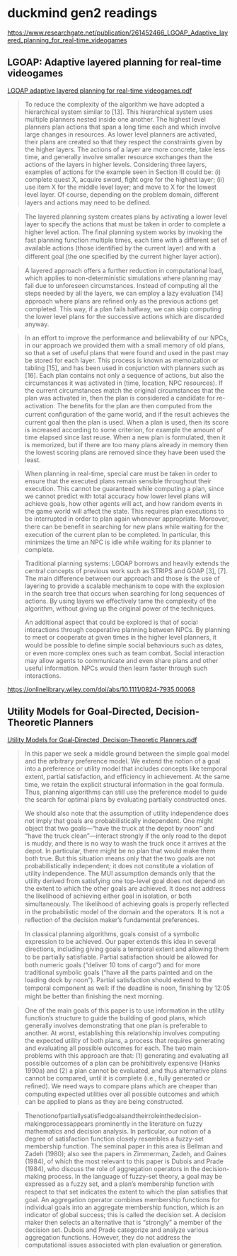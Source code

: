 # duckmind gen2 readings

https://www.researchgate.net/publication/261452466_LGOAP_Adaptive_layered_planning_for_real-time_videogames
## LGOAP: Adaptive layered planning for real-time videogames
[LGOAP adaptive layered planning for real-time videogames.pdf](https://github.com/xdrie/DuckMind/files/6514039/LGOAP.adaptive.layered.planning.for.real-time.videogames.pdf)


> To reduce the complexity of the algorithm we have adopted a hierarchical system similar to [13]. This hierarchical system uses multiple planners nested inside one another. The highest level planners plan actions that span a long time each and which involve large changes in resources. As lower level planners are activated, their plans are created so that they respect the constraints given by the higher layers. The actions of a layer are more concrete, take less time, and generally involve smaller resource exchanges than the actions of the layers in higher levels. Considering three layers, examples of actions for the example seen in Section III could be: (i) complete quest X, acquire sword, fight ogre for the highest layer; (ii) use item X for the middle level layer; and move to X for the lowest level layer. Of course, depending on the problem domain, different layers and actions may need to be deﬁned.

> The layered planning system creates plans by activating a lower level layer to specify the actions that must be taken in order to complete a higher level action. The ﬁnal planning system works by invoking the fast planning function multiple times, each time with a different set of available actions (those identiﬁed by the current layer) and with a different goal (the one speciﬁed by the current higher layer action).

> A layered approach offers a further reduction in computational load, which applies to non-deterministic simulations where planning may fail due to unforeseen circumstances. Instead of computing all the steps needed by all the layers, we can employ a lazy evaluation [14] approach where plans are reﬁned only as the previous actions get completed. This way, if a plan fails halfway, we can skip computing the lower level plans for the successive actions which are discarded anyway.

> In an effort to improve the performance and believability of our NPCs, in our approach we provided them with a small memory of old plans, so that a set of useful plans that were found and used in the past may be stored for each layer. This process is known as memoization or tabling [15], and has been used in conjunction with planners such as [16]. Each plan contains not only a sequence of actions, but also the circumstances it was activated in (time, location, NPC resources). If the current circumstances match the original circumstances that the plan was activated in, then the plan is considered a candidate for re-activation. The beneﬁts for the plan are then computed from the current conﬁguration of the game world, and if the result achieves the current goal then the plan is used. When a plan is used, then its score is increased according to some criterion, for example the amount of time elapsed since last reuse. When a new plan is formulated, then it is memorized, but if there are too many plans already in memory then the lowest scoring plans are removed since they have been used the least.

> When planning in real-time, special care must be taken in order to ensure that the executed plans remain sensible throughout their execution. This cannot be guaranteed while computing a plan, since we cannot predict with total accuracy how lower level plans will achieve goals, how other agents will act, and how random events in the game world will affect the state. This requires plan executions to be interrupted in order to plan again whenever appropriate. Moreover, there can be beneﬁt in searching for new plans while waiting for the execution of the current plan to be completed. In particular, this minimizes the time an NPC is idle while waiting for its planner to complete.

> Traditional planning systems: LGOAP borrows and heavily extends the central concepts of previous work such as STRIPS and GOAP [3], [7]. The main difference between our approach and those is the use of layering to provide a scalable mechanism to cope with the explosion in the search tree that occurs when searching for long sequences of actions. By using layers we effectively tame the complexity of the algorithm, without giving up the original power of the techniques.

> An additional aspect that could be explored is that of social interactions through cooperative planning between NPCs. By planning to meet or cooperate at given times in the higher level planners, it would be possible to deﬁne simple social behaviours such as dates, or even more complex ones such as team combat. Social interaction may allow agents to communicate and even share plans and other useful information. NPCs would then learn faster through such interactions.

https://onlinelibrary.wiley.com/doi/abs/10.1111/0824-7935.00068
## Utility Models for Goal‐Directed, Decision‐Theoretic Planners
[Utility Models for Goal‐Directed, Decision‐Theoretic Planners.pdf](https://github.com/xdrie/DuckMind/files/6476474/Utility.Models.for.Goal.Directed.Decision.Theoretic.Planners.pdf)

> In this paper we seek a middle ground between the simple goal model and the arbitrary preference model. We extend the notion of a goal into a preference or utility model that includes concepts like temporal extent, partial satisfaction, and efﬁciency in achievement. At the same time, we retain the explicit structural information in the goal formula. Thus, planning algorithms can still use the preference model to guide the search for optimal plans by evaluating partially constructed ones.

> We should also note that the assumption of utility independence does not imply that goals are probabilistically independent. One might object that two goals—“have the truck at the depot by noon” and “have the truck clean”—interact strongly if the only road to the depot is muddy, and there is no way to wash the truck once it arrives at the depot. In particular, there might be no plan that would make them both true. But this situation means only that the two goals are not probabilistically independent; it does not constitute a violation of utility independence. The MUI assumption demands only that the utility derived from satisfying one top-level goal does not depend on the extent to which the other goals are achieved. It does not address the likelihood of achieving either goal in isolation, or both simultaneously. The likelihood of achieving goals is properly reﬂected in the probabilistic model of the domain and the operators. It is not a reﬂection of the decision maker’s fundamental preferences.

> In classical planning algorithms, goals consist of a symbolic expression to be achieved. Our paper extends this idea in several directions, including giving goals a temporal extent and allowing them to be partially satisﬁable. Partial satisfaction should be allowed for both numeric goals (“deliver 10 tons of cargo”) and for more traditional symbolic goals (“have all the parts painted and on the loading dock by noon”). Partial satisfaction should extend to the temporal component as well: if the deadline is noon, ﬁnishing by 12:05 might be better than ﬁnishing the next morning.

> One of the main goals of this paper is to use information in the utility function’s structure to guide the building of good plans, which generally involves demonstrating that one plan is preferable to another. At worst, establishing this relationship involves computing the expected utility of both plans, a process that requires generating and evaluating all possible outcomes for each. The two main problems with this approach are that: (1) generating and evaluating all possible outcomes of a plan can be prohibitively expensive (Hanks 1990a) and (2) a plan cannot be evaluated, and thus alternative plans cannot be compared, until it is complete (i.e., fully generated or reﬁned). We need ways to compare plans which are cheaper than computing expected utilities over all possible outcomes and which can be applied to plans as they are being constructed.

> Thenotionofpartiallysatisﬁedgoalsandtheirroleinthedecision-makingprocessappears prominently in the literature on fuzzy mathematics and decision analysis. In particular, our notion of a degree of satisfaction function closely resembles a fuzzy-set membership function. The seminal paper in this area is Bellman and Zadeh (1980); also see the papers in Zimmerman, Zadeh, and Gaines (1984), of which the most relevant to this paper is Dubois and Prade (1984), who discuss the role of aggregation operators in the decision-making process. In the language of fuzzy-set theory, a goal may be expressed as a fuzzy set, and a plan’s membership function with respect to that set indicates the extent to which the plan satisﬁes that goal. An aggregation operator combines membership functions for individual goals into an aggregate membership function, which is an indicator of global success; this is called the decision set. A decision maker then selects an alternative that is “strongly” a member of the decision set. Dubois and Prade categorize and analyze various aggregation functions. However, they do not address the computational issues associated with plan evaluation or generation.
